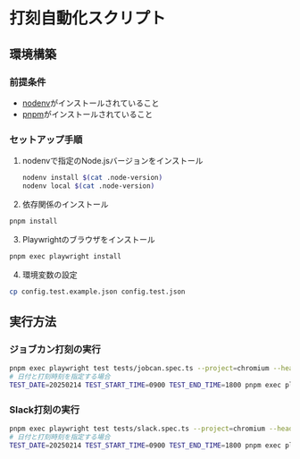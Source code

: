 # 打刻自動化スクリプト

## 環境構築

### 前提条件
- [nodenv](https://github.com/nodenv/nodenv)がインストールされていること
- [pnpm](https://pnpm.io/ja/)がインストールされていること

### セットアップ手順

1. nodenvで指定のNode.jsバージョンをインストール
   ```bash
   nodenv install $(cat .node-version)
   nodenv local $(cat .node-version)
   ```

2. 依存関係のインストール
```bash
pnpm install
```

3. Playwrightのブラウザをインストール
```bash
pnpm exec playwright install
```

4. 環境変数の設定
```bash
cp config.test.example.json config.test.json
```

## 実行方法

### ジョブカン打刻の実行

```bash
pnpm exec playwright test tests/jobcan.spec.ts --project=chromium --headed
# 日付と打刻時刻を指定する場合
TEST_DATE=20250214 TEST_START_TIME=0900 TEST_END_TIME=1800 pnpm exec playwright test tests/jobcan.spec.ts --project=chromium --headed
```

### Slack打刻の実行
```bash
pnpm exec playwright test tests/slack.spec.ts --project=chromium --headed
# 日付と打刻時刻を指定する場合
TEST_DATE=20250214 TEST_START_TIME=0900 TEST_END_TIME=1800 pnpm exec playwright test tests/slack.spec.ts --project=chromium --headed
```
